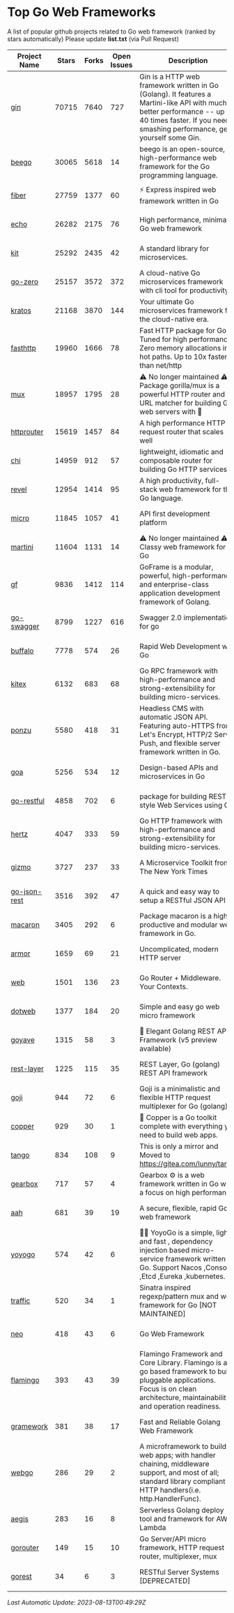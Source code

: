 # Top Go Web Frameworks
A list of popular github projects related to Go web framework (ranked by stars automatically)
Please update **list.txt** (via Pull Request)

| Project Name | Stars | Forks | Open Issues | Description | Last Commit |
| ------------ | ----- | ----- | ----------- | ----------- | ----------- |
| [gin](https://github.com/gin-gonic/gin) | 70715 | 7640 | 727 | Gin is a HTTP web framework written in Go (Golang). It features a Martini-like API with much better performance -- up to 40 times faster. If you need smashing performance, get yourself some Gin. | 2023-08-12 14:21:56 |
| [beego](https://github.com/beego/beego) | 30065 | 5618 | 14 | beego is an open-source, high-performance web framework for the Go programming language. | 2023-07-31 15:08:36 |
| [fiber](https://github.com/gofiber/fiber) | 27759 | 1377 | 60 | ⚡️ Express inspired web framework written in Go | 2023-08-11 00:13:33 |
| [echo](https://github.com/labstack/echo) | 26282 | 2175 | 76 | High performance, minimalist Go web framework | 2023-08-12 06:01:30 |
| [kit](https://github.com/go-kit/kit) | 25292 | 2435 | 42 | A standard library for microservices. | 2023-05-29 21:23:33 |
| [go-zero](https://github.com/zeromicro/go-zero) | 25157 | 3572 | 372 | A cloud-native Go microservices framework with cli tool for productivity. | 2023-08-10 11:53:17 |
| [kratos](https://github.com/go-kratos/kratos) | 21168 | 3870 | 144 | Your ultimate Go microservices framework for the cloud-native era. | 2023-08-08 05:17:27 |
| [fasthttp](https://github.com/valyala/fasthttp) | 19960 | 1666 | 78 | Fast HTTP package for Go. Tuned for high performance. Zero memory allocations in hot paths. Up to 10x faster than net/http | 2023-08-10 07:43:26 |
| [mux](https://github.com/gorilla/mux) | 18957 | 1795 | 28 | ⚠️ No longer maintained ⚠️  Package gorilla/mux is a powerful HTTP router and URL matcher for building Go web servers with 🦍 | 2023-07-31 01:44:28 |
| [httprouter](https://github.com/julienschmidt/httprouter) | 15619 | 1457 | 84 | A high performance HTTP request router that scales well | 2022-06-03 15:51:59 |
| [chi](https://github.com/go-chi/chi) | 14959 | 912 | 57 | lightweight, idiomatic and composable router for building Go HTTP services | 2023-08-08 19:06:48 |
| [revel](https://github.com/revel/revel) | 12954 | 1414 | 95 | A high productivity, full-stack web framework for the Go language. | 2022-04-12 20:53:30 |
| [micro](https://github.com/micro/micro) | 11845 | 1057 | 41 | API first development platform | 2023-07-28 18:28:23 |
| [martini](https://github.com/go-martini/martini) | 11604 | 1131 | 14 | ⚠️ No longer maintained ⚠️  Classy web framework for Go | 2017-01-21 21:58:54 |
| [gf](https://github.com/gogf/gf) | 9836 | 1412 | 114 | GoFrame is a modular, powerful, high-performance and enterprise-class application development framework of Golang.  | 2023-08-10 14:12:10 |
| [go-swagger](https://github.com/go-swagger/go-swagger) | 8799 | 1227 | 616 | Swagger 2.0 implementation for go | 2023-07-24 18:20:14 |
| [buffalo](https://github.com/gobuffalo/buffalo) | 7778 | 574 | 26 | Rapid Web Development w/ Go | 2023-01-26 15:34:17 |
| [kitex](https://github.com/cloudwego/kitex) | 6132 | 683 | 68 | Go RPC framework with high-performance and strong-extensibility for building micro-services. | 2023-08-11 07:51:42 |
| [ponzu](https://github.com/ponzu-cms/ponzu) | 5580 | 418 | 31 | Headless CMS with automatic JSON API. Featuring auto-HTTPS from Let's Encrypt, HTTP/2 Server Push, and flexible server framework written in Go. | 2020-01-02 00:14:32 |
| [goa](https://github.com/goadesign/goa) | 5256 | 534 | 12 | Design-based APIs and microservices in Go | 2023-08-12 17:13:44 |
| [go-restful](https://github.com/emicklei/go-restful) | 4858 | 702 | 6 | package for building REST-style Web Services using Go | 2023-08-05 19:21:02 |
| [hertz](https://github.com/cloudwego/hertz) | 4047 | 333 | 59 | Go HTTP framework with high-performance and strong-extensibility for building micro-services. | 2023-08-07 02:18:58 |
| [gizmo](https://github.com/nytimes/gizmo) | 3727 | 237 | 33 | A Microservice Toolkit from The New York Times | 2021-04-30 15:27:05 |
| [go-json-rest](https://github.com/ant0ine/go-json-rest) | 3516 | 392 | 47 | A quick and easy way to setup a RESTful JSON API | 2017-09-13 04:12:08 |
| [macaron](https://github.com/go-macaron/macaron) | 3405 | 292 | 6 | Package macaron is a high productive and modular web framework in Go. | 2023-08-07 03:07:21 |
| [armor](https://github.com/labstack/armor) | 1659 | 69 | 21 | Uncomplicated, modern HTTP server | 2019-08-03 18:10:09 |
| [web](https://github.com/gocraft/web) | 1501 | 136 | 23 | Go Router + Middleware. Your Contexts. | 2019-02-07 15:06:52 |
| [dotweb](https://github.com/devfeel/dotweb) | 1377 | 184 | 20 | Simple and easy go web micro framework | 2023-04-15 08:06:03 |
| [goyave](https://github.com/go-goyave/goyave) | 1315 | 58 | 3 | 🍐 Elegant Golang REST API Framework (v5 preview available) | 2023-06-09 14:22:05 |
| [rest-layer](https://github.com/rs/rest-layer) | 1225 | 115 | 35 | REST Layer, Go (golang) REST API framework | 2021-09-30 23:58:01 |
| [goji](https://github.com/goji/goji) | 944 | 72 | 6 | Goji is a minimalistic and flexible HTTP request multiplexer for Go (golang) | 2019-01-26 23:58:29 |
| [copper](https://github.com/gocopper/copper) | 929 | 30 | 1 | 🚀‏‏‎    ‎‏‏‎‏‏‎‎‎‎‎‎Copper is a Go toolkit complete with everything you need to build web apps. | 2023-08-03 05:22:37 |
| [tango](https://github.com/lunny/tango) | 834 | 108 | 9 | This is only a mirror and Moved to https://gitea.com/lunny/tango | 2019-05-17 03:31:10 |
| [gearbox](https://github.com/gogearbox/gearbox) | 717 | 57 | 4 | Gearbox :gear: is a web framework written in Go with a focus on high performance | 2022-09-21 00:20:37 |
| [aah](https://github.com/go-aah/aah) | 681 | 39 | 19 | A secure, flexible, rapid Go web framework | 2020-09-02 02:31:20 |
| [yoyogo](https://github.com/yoyofx/yoyogo) | 574 | 42 | 6 | 🦄🌈 YoyoGo is a simple, light and fast , dependency injection based micro-service framework written in Go. Support Nacos ,Consoul ,Etcd ,Eureka ,kubernetes. | 2023-05-06 03:13:09 |
| [traffic](https://github.com/gravityblast/traffic) | 520 | 34 | 1 | Sinatra inspired regexp/pattern mux and web framework for Go [NOT MAINTAINED] | 2015-11-26 21:31:07 |
| [neo](https://github.com/ivpusic/neo) | 418 | 43 | 6 | Go Web Framework | 2017-08-14 23:54:31 |
| [flamingo](https://github.com/i-love-flamingo/flamingo) | 393 | 43 | 39 | Flamingo Framework and Core Library. Flamingo is a go based framework to build pluggable applications. Focus is on clean architecture, maintainability and operation readiness. | 2023-08-03 13:43:04 |
| [gramework](https://github.com/gramework/gramework) | 381 | 38 | 17 | Fast and Reliable Golang Web Framework | 2023-01-24 23:49:42 |
| [webgo](https://github.com/bnkamalesh/webgo) | 286 | 29 | 2 | A microframework to build web apps; with handler chaining, middleware support, and most of all; standard library compliant HTTP handlers(i.e. http.HandlerFunc). | 2023-03-08 16:03:21 |
| [aegis](https://github.com/tmaiaroto/aegis) | 283 | 16 | 8 | Serverless Golang deploy tool and framework for AWS Lambda | 2019-07-28 17:59:41 |
| [gorouter](https://github.com/vardius/gorouter) | 149 | 15 | 10 | Go Server/API micro framework, HTTP request router, multiplexer, mux | 2022-10-28 23:16:55 |
| [gorest](https://github.com/tideland/gorest) | 34 | 6 | 3 | RESTful Server Systems [DEPRECATED] | 2017-11-10 13:00:37 |

*Last Automatic Update: 2023-08-13T00:49:29Z*